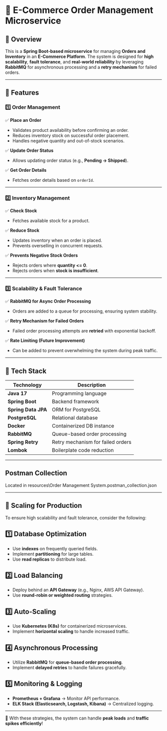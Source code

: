# 🚀 E-Commerce Order Management Microservice

## 📌 Overview
This is a **Spring Boot-based microservice** for managing **Orders and Inventory** in an **E-Commerce Platform**. The system is designed for **high scalability**, **fault tolerance**, and **real-world reliability** by leveraging **RabbitMQ** for asynchronous processing and a **retry mechanism** for failed orders.

---

## 📖 Features
### 1️⃣ Order Management
✅ **Place an Order**  
- Validates product availability before confirming an order.  
- Reduces inventory stock on successful order placement.  
- Handles negative quantity and out-of-stock scenarios.

✅ **Update Order Status**  
- Allows updating order status (e.g., **Pending → Shipped**).  

✅ **Get Order Details**  
- Fetches order details based on `orderId`.  

---

### 2️⃣ Inventory Management
✅ **Check Stock**  
- Fetches available stock for a product.  

✅ **Reduce Stock**  
- Updates inventory when an order is placed.  
- Prevents overselling in concurrent requests.  

✅ **Prevents Negative Stock Orders**  
- Rejects orders where **quantity <= 0**.  
- Rejects orders when **stock is insufficient**.  

---

### 3️⃣ Scalability & Fault Tolerance
✅ **RabbitMQ for Async Order Processing**  
- Orders are added to a queue for processing, ensuring system stability.  

✅ **Retry Mechanism for Failed Orders**  
- Failed order processing attempts are **retried** with exponential backoff.  

✅ **Rate Limiting (Future Improvement)**  
- Can be added to prevent overwhelming the system during peak traffic.  

---

## 🔧 Tech Stack
| Technology  | Description  |
|-------------|-------------|
| **Java 17** | Programming language |
| **Spring Boot** | Backend framework |
| **Spring Data JPA** | ORM for PostgreSQL |
| **PostgreSQL** | Relational database |
| **Docker** | Containerized DB instance |
| **RabbitMQ** | Queue-based order processing |
| **Spring Retry** | Retry mechanism for failed orders |
| **Lombok** | Boilerplate code reduction |

---

## Postman Collection 
Located in resources\Order Management System.postman_collection.json

---

## 📌 Scaling for Production

To ensure high scalability and fault tolerance, consider the following:

## 1️⃣ Database Optimization
- Use **indexes** on frequently queried fields.
- Implement **partitioning** for large tables.
- Use **read replicas** to distribute load.

## 2️⃣ Load Balancing
- Deploy behind an **API Gateway** (e.g., Nginx, AWS API Gateway).
- Use **round-robin or weighted routing** strategies.

## 3️⃣ Auto-Scaling
- Use **Kubernetes (K8s)** for containerized microservices.
- Implement **horizontal scaling** to handle increased traffic.

## 4️⃣ Asynchronous Processing
- Utilize **RabbitMQ** for **queue-based order processing**.
- Implement **delayed retries** to handle failures gracefully.

## 5️⃣ Monitoring & Logging
- **Prometheus + Grafana** → Monitor API performance.
- **ELK Stack (Elasticsearch, Logstash, Kibana)** → Centralized logging.

---
🚀 With these strategies, the system can handle **peak loads** and **traffic spikes efficiently**!

